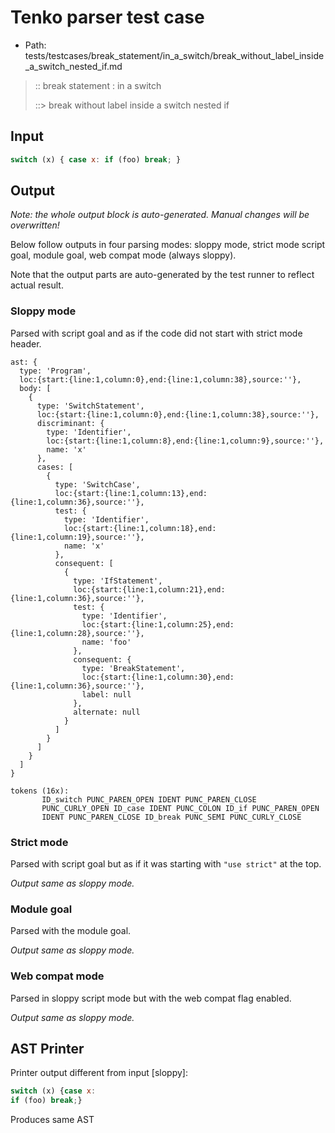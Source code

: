 # Tenko parser test case

- Path: tests/testcases/break_statement/in_a_switch/break_without_label_inside_a_switch_nested_if.md

> :: break statement : in a switch
>
> ::> break without label inside a switch nested if

## Input

`````js
switch (x) { case x: if (foo) break; }
`````

## Output

_Note: the whole output block is auto-generated. Manual changes will be overwritten!_

Below follow outputs in four parsing modes: sloppy mode, strict mode script goal, module goal, web compat mode (always sloppy).

Note that the output parts are auto-generated by the test runner to reflect actual result.

### Sloppy mode

Parsed with script goal and as if the code did not start with strict mode header.

`````
ast: {
  type: 'Program',
  loc:{start:{line:1,column:0},end:{line:1,column:38},source:''},
  body: [
    {
      type: 'SwitchStatement',
      loc:{start:{line:1,column:0},end:{line:1,column:38},source:''},
      discriminant: {
        type: 'Identifier',
        loc:{start:{line:1,column:8},end:{line:1,column:9},source:''},
        name: 'x'
      },
      cases: [
        {
          type: 'SwitchCase',
          loc:{start:{line:1,column:13},end:{line:1,column:36},source:''},
          test: {
            type: 'Identifier',
            loc:{start:{line:1,column:18},end:{line:1,column:19},source:''},
            name: 'x'
          },
          consequent: [
            {
              type: 'IfStatement',
              loc:{start:{line:1,column:21},end:{line:1,column:36},source:''},
              test: {
                type: 'Identifier',
                loc:{start:{line:1,column:25},end:{line:1,column:28},source:''},
                name: 'foo'
              },
              consequent: {
                type: 'BreakStatement',
                loc:{start:{line:1,column:30},end:{line:1,column:36},source:''},
                label: null
              },
              alternate: null
            }
          ]
        }
      ]
    }
  ]
}

tokens (16x):
       ID_switch PUNC_PAREN_OPEN IDENT PUNC_PAREN_CLOSE
       PUNC_CURLY_OPEN ID_case IDENT PUNC_COLON ID_if PUNC_PAREN_OPEN
       IDENT PUNC_PAREN_CLOSE ID_break PUNC_SEMI PUNC_CURLY_CLOSE
`````

### Strict mode

Parsed with script goal but as if it was starting with `"use strict"` at the top.

_Output same as sloppy mode._

### Module goal

Parsed with the module goal.

_Output same as sloppy mode._

### Web compat mode

Parsed in sloppy script mode but with the web compat flag enabled.

_Output same as sloppy mode._

## AST Printer

Printer output different from input [sloppy]:

````js
switch (x) {case x:
if (foo) break;}
````

Produces same AST

